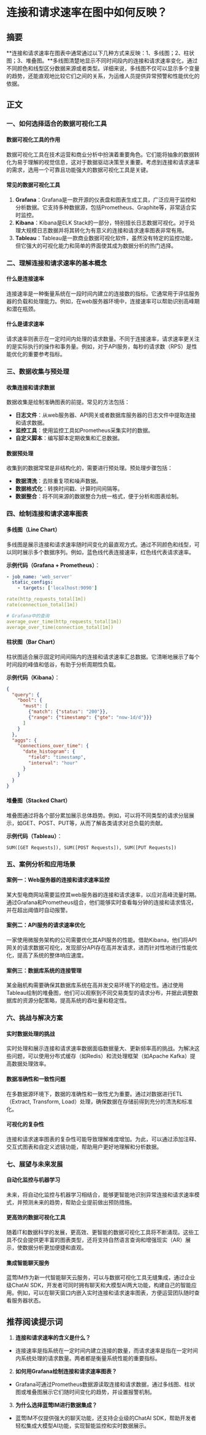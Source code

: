 # 连接和请求速率在图中如何反映？

## 摘要
**连接和请求速率在图表中通常通过以下几种方式来反映：1、多线图；2、柱状图；3、堆叠图。**多线图清楚地显示不同时间段内的连接和请求速率变化，通过不同颜色和线型区分数据来源或者类型。详细来说，多线图不仅可以显示多个变量的趋势，还能直观地比较它们之间的关系，为运维人员提供异常预警和性能优化的依据。

## 正文

### 一、如何选择适合的数据可视化工具

#### 数据可视化工具的作用
数据可视化工具在技术运营和商业分析中扮演着重要角色。它们能将抽象的数据转化为易于理解的视觉信息，这对于数据驱动决策至关重要。考虑到连接和请求速率的需求，选用一个可靠且功能强大的数据可视化工具是关键。

#### 常见的数据可视化工具
1. **Grafana**：Grafana是一款开源的仪表盘和图表生成工具，广泛应用于监控和分析数据。它支持多种数据源，包括Prometheus、Graphite等，非常适合实时监控。
2. **Kibana**：Kibana是ELK Stack的一部分，特别擅长日志数据可视化。对于处理大规模日志数据并将其转化为有意义的连接和请求速率图表非常有用。
3. **Tableau**：Tableau是一款商业数据可视化软件，虽然没有特定的监控功能，但它强大的可视化能力和简单的界面使其成为数据分析的热门选择。

### 二、理解连接和请求速率的基本概念

#### 什么是连接速率
连接速率是一种衡量系统在一段时间内建立的连接数的指标。它通常用于评估服务器的负载和处理能力。例如，在web服务器环境中，连接速率可以帮助识别高峰期和潜在瓶颈。

#### 什么是请求速率
请求速率则表示在一定时间内处理的请求数量。不同于连接速率，请求速率更关注的是实际执行的操作和事务量。例如，对于API服务，每秒的请求数（RPS）是性能优化的重要参考指标。

### 三、数据收集与预处理

#### 收集连接和请求数据
数据收集是绘制准确图表的前提。常见的方法包括：
- **日志文件**：从web服务器、API网关或者数据库服务器的日志文件中提取连接和请求数据。
- **监控工具**：使用监控工具如Prometheus采集实时的数据。
- **自定义脚本**：编写脚本定期收集和汇总数据。

#### 数据预处理
收集到的数据常常是非结构化的，需要进行预处理。预处理步骤包括：
- **数据清洗**：去除重复项和噪声数据。
- **数据格式化**：转换时间戳、计算时间间隔等。
- **数据整合**：将不同来源的数据整合为统一格式，便于分析和图表绘制。

### 四、绘制连接和请求速率图表

#### 多线图（Line Chart）
多线图是展示连接和请求速率随时间变化的最直观方式。通过不同颜色和线型，可以同时展示多个数据序列。例如，蓝色线代表连接速率，红色线代表请求速率。

**示例代码（Grafana + Prometheus）**：
```yaml
- job_name: 'web_server'
  static_configs:
    - targets: ['localhost:9090']

rate(http_requests_total[1m])
rate(connection_total[1m])

# Grafana中的查询
average_over_time(http_requests_total[1m])
average_over_time(connection_total[1m])
```

#### 柱状图（Bar Chart）
柱状图适合展示固定时间间隔内的连接和请求速率汇总数据。它清晰地展示了每个时间段的峰值和低谷，有助于分析周期性负载。

**示例代码（Kibana）**：
```json
{
  "query": {
    "bool": {
      "must": [
        {"match": {"status": "200"}},
        {"range": {"timestamp": {"gte": "now-1d/d"}}}
      ]
    }
  },
  "aggs": {
    "connections_over_time": {
      "date_histogram": {
        "field": "timestamp",
        "interval": "hour"
      }
    }
  }
}
```

#### 堆叠图（Stacked Chart）
堆叠图通过将各个部分累加展示总体趋势。例如，可以将不同类型的请求分层展示，如GET、POST、PUT等，从而了解各类请求对总负载的贡献。

**示例代码（Tableau）**：
```tableau
SUM([GET Requests]), SUM([POST Requests]), SUM([PUT Requests])
```

### 五、案例分析和应用场景

#### 案例一：Web服务器的连接和请求速率监控
某大型电商网站需要监控其web服务器的连接和请求速率，以应对高峰流量时期。通过Grafana和Prometheus组合，他们能够实时查看每分钟的连接和请求情况，并在超出阈值时自动报警。

#### 案例二：API服务的请求速率优化
一家使用微服务架构的公司需要优化其API服务的性能。借助Kibana，他们将API网关的请求数据可视化，发现部分API存在高并发请求，进而针对性地进行性能优化，提高了系统的整体响应速度。

#### 案例三：数据库系统的连接管理
某金融机构需要确保其数据库系统在高并发交易环境下的稳定性。通过使用Tableau绘制的堆叠图，他们可以观察到不同交易类型的请求分布，并据此调整数据库的资源分配策略，提高系统的吞吐量和稳定性。

### 六、挑战与解决方案

#### 实时数据处理的挑战
实时处理和展示连接和请求速率数据面临数据量大、更新频率高的挑战。为解决这些问题，可以使用分布式缓存（如Redis）和流处理框架（如Apache Kafka）提高数据处理效率。

#### 数据准确性和一致性问题
在多数据源环境下，数据的准确性和一致性尤为重要。通过对数据进行ETL（Extract, Transform, Load）处理，确保数据在存储前得到充分的清洗和标准化。

#### 可视化的复杂性
连接和请求速率图表的复杂性可能导致理解难度增加。为此，可以通过添加注释、交互式图表和自定义滤镜功能，帮助用户更好地理解和分析数据。

### 七、展望与未来发展

#### 自动化监控与机器学习
未来，将自动化监控与机器学习相结合，能够更智能地识别异常连接和请求速率模式，并预测未来的趋势，帮助企业提前做出预防措施。

#### 更高效的数据可视化工具
随着IT和数据科学的发展，更高效、更智能的数据可视化工具将不断涌现。这些工具不仅会提供更丰富的图表类型，还将支持自然语言查询和增强现实（AR）展示，使数据分析更加便捷和直观。

#### 集成智能聊天服务
蓝莺IM作为新一代智能聊天云服务，可以与数据可视化工具无缝集成，通过企业级ChatAI SDK，开发者可同时拥有聊天和大模型AI两大功能，构建自己的智能应用。例如，可以在聊天窗口内嵌入实时连接和请求速率图表，方便运营团队随时查看服务器状态。

## 推荐阅读提示词
1. **连接和请求速率的含义是什么？**
- 连接速率是指系统在一定时间内建立连接的数量，而请求速率是指在一定时间内系统处理的请求数量。两者都是衡量系统性能的重要指标。

2. **如何用Grafana绘制连接和请求速率图表？**
- Grafana可通过Prometheus数据源读取连接和请求数据，通过多线图、柱状图或堆叠图展示它们随时间变化的趋势，并设置报警机制。

3. **为什么选择蓝莺IM进行数据集成？**
- 蓝莺IM不仅提供强大的聊天功能，还支持企业级的ChatAI SDK，帮助开发者轻松集成大模型AI功能，实现智能监控和实时数据展示。